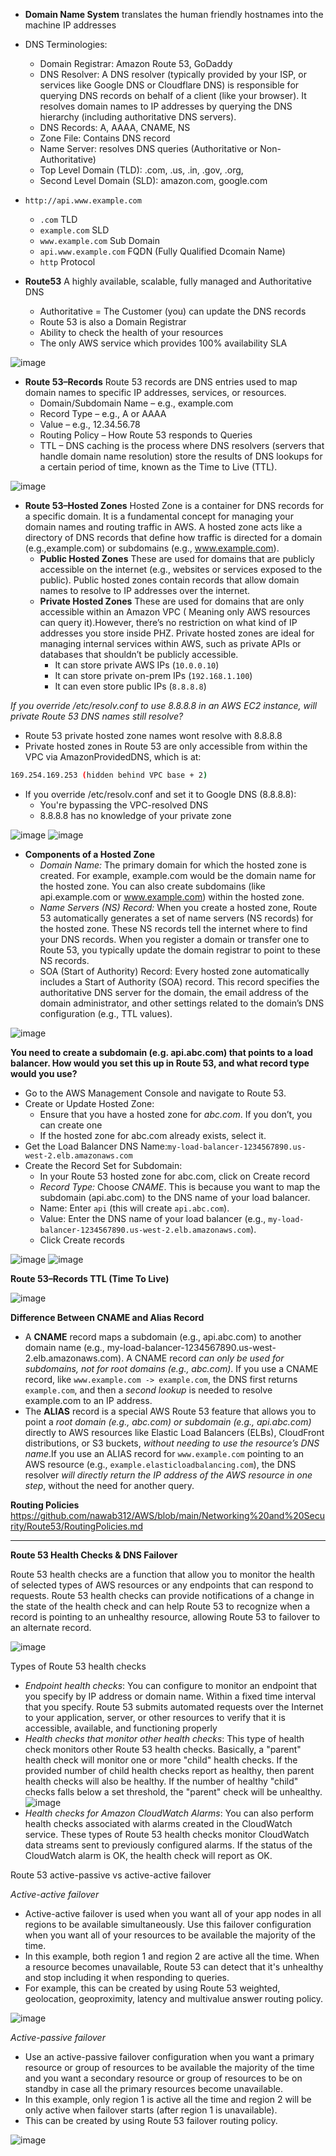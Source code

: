 - **Domain Name System** translates the human friendly hostnames into the machine IP addresses
- DNS Terminologies:
  - Domain Registrar: Amazon Route 53, GoDaddy
  - DNS Resolver: A DNS resolver (typically provided by your ISP, or services like Google DNS or Cloudflare DNS) is responsible for querying DNS records on behalf of a client (like your browser). It resolves domain names to IP addresses by querying the DNS hierarchy (including authoritative DNS servers).
  - DNS Records: A, AAAA, CNAME, NS
  - Zone File: Contains DNS record
  - Name Server: resolves DNS queries (Authoritative or Non-Authoritative)
  - Top Level Domain (TLD): .com, .us, .in, .gov, .org,
  - Second Level Domain (SLD): amazon.com, google.com
- `http://api.www.example.com`
  - `.com` TLD
  - `example.com` SLD
  - `www.example.com` Sub Domain
  - `api.www.example.com` FQDN (Fully Qualified Dcomain Name)
  - `http` Protocol
 
- **Route53** A highly available, scalable, fully managed and Authoritative DNS
  - Authoritative = The Customer (you) can update the DNS records
  - Route 53 is also a Domain Registrar
  - Ability to check the health of your resources
  - The only AWS service which provides 100% availability SLA

![image](https://github.com/user-attachments/assets/ecda88ca-695c-4b6f-ab15-6393aa82ff79)

- **Route 53–Records** Route 53 records are DNS entries used to map domain names to specific IP addresses, services, or resources.
  - Domain/Subdomain Name – e.g., example.com
  - Record Type – e.g., A or AAAA
  - Value – e.g., 12.34.56.78
  - Routing Policy – How Route 53 responds to Queries
  - TTL – DNS caching is the process where DNS resolvers (servers that handle domain name resolution) store the results of DNS lookups for a certain period of time, known as the Time to Live (TTL).
    
![image](https://github.com/user-attachments/assets/0dec6009-08f7-4088-95e3-24bf36d70bb3)

- **Route 53–Hosted Zones** Hosted Zone is a container for DNS records for a specific domain. It is a fundamental concept for managing your domain names and routing traffic in AWS. A hosted zone acts like a directory of DNS records that define how traffic is directed for a domain (e.g.,example.com) or subdomains (e.g., www.example.com).
  - **Public Hosted Zones** These are used for domains that are publicly accessible on the internet (e.g., websites or services exposed to the public). Public hosted zones contain records that allow domain names to resolve to IP addresses over the internet.
  - **Private Hosted Zones** These are used for domains that are only accessible within an Amazon VPC ( Meaning only AWS resources can query it).However, there’s no restriction on what kind of IP addresses you store inside PHZ. Private hosted zones are ideal for managing internal services within AWS, such as private APIs or databases that shouldn’t be publicly accessible.
    - It can store private AWS IPs (`10.0.0.10`)
    - It can store private on-prem IPs (`192.168.1.100`)
    - It can even store public IPs (`8.8.8.8`)
 
*If you override /etc/resolv.conf to use 8.8.8.8 in an AWS EC2 instance, will private Route 53 DNS names still resolve?*
- Route 53 private hosted zone names wont resolve with 8.8.8.8
- Private hosted zones in Route 53 are only accessible from within the VPC via AmazonProvidedDNS, which is at:
```bash
169.254.169.253 (hidden behind VPC base + 2)
```
- If you override /etc/resolv.conf and set it to Google DNS (8.8.8.8):
  - You're bypassing the VPC-resolved DNS
  - 8.8.8.8 has no knowledge of your private zone

![image](https://github.com/user-attachments/assets/9b2aed3c-bc87-466f-83ca-eb6efc3dc98b) ![image](https://github.com/user-attachments/assets/2a57424b-7652-48e8-8c07-dce3eb48188b)

- **Components of a Hosted Zone**
  - *Domain Name:* The primary domain for which the hosted zone is created. For example, example.com would be the domain name for the hosted zone. You can also create subdomains (like api.example.com or www.example.com) within the hosted zone.
  - *Name Servers (NS) Record:* When you create a hosted zone, Route 53 automatically generates a set of name servers (NS records) for the hosted zone. These NS records tell the internet where to find your DNS records. When you register a domain or transfer one to Route 53, you typically update the domain registrar to point to these NS records.
  - SOA (Start of Authority) Record: Every hosted zone automatically includes a Start of Authority (SOA) record. This record specifies the authoritative DNS server for the domain, the email address of the domain administrator, and other settings related to the domain’s DNS configuration (e.g., TTL values).
 
![image](https://github.com/user-attachments/assets/436d1407-3178-40d9-9429-275bf3606ddf)

**You need to create a subdomain (e.g. api.abc.com) that points to a load balancer. How would you set this up in Route 53, and what record type would you use?**
- Go to the AWS Management Console and navigate to Route 53.
- Create or Update Hosted Zone:
  - Ensure that you have a hosted zone for *abc.com*. If you don’t, you can create one
  - If the hosted zone for abc.com already exists, select it.
- Get the Load Balancer DNS Name:`my-load-balancer-1234567890.us-west-2.elb.amazonaws.com`
- Create the Record Set for Subdomain:
  - In your Route 53 hosted zone for abc.com, click on Create record
  - *Record Type:* Choose *CNAME*. This is because you want to map the subdomain (api.abc.com) to the DNS name of your load balancer.
  - Name: Enter `api` (this will create `api.abc.com`).
  - Value: Enter the DNS name of your load balancer (e.g., `my-load-balancer-1234567890.us-west-2.elb.amazonaws.com`).
  - Click Create records

![image](https://github.com/user-attachments/assets/ef4e9c90-f176-48df-b18d-5cc1dd49e55a) ![image](https://github.com/user-attachments/assets/99cb0598-77a7-4994-bc68-3e845eee1839)

**Route 53–Records TTL (Time To Live)**

![image](https://github.com/user-attachments/assets/25176d8c-d4c2-4a2a-9cd5-9562c9e28e52)

**Difference Between CNAME and Alias Record**
- A **CNAME** record maps a subdomain (e.g., api.abc.com) to another domain name (e.g., my-load-balancer-1234567890.us-west-2.elb.amazonaws.com). A CNAME record *can only be used for subdomains, not for root domains (e.g., abc.com)*. If you use a CNAME record, like `www.example.com -> example.com`, the DNS first returns `example.com`, and then a *second lookup* is needed to resolve example.com to an IP address.
- The **ALIAS** record is a special AWS Route 53 feature that allows you to point a *root domain (e.g., abc.com) or subdomain (e.g., api.abc.com)* directly to AWS resources like Elastic Load Balancers (ELBs), CloudFront distributions, or
S3 buckets, *without needing to use the resource’s DNS name*.If you use an ALIAS record for `www.example.com` pointing to an AWS resource (e.g., `example.elasticloadbalancing.com`), the DNS resolver *will directly return the IP address of the AWS resource in one step*, without the need for another query.

**Routing Policies** https://github.com/nawab312/AWS/blob/main/Networking%20and%20Security/Route53/RoutingPolicies.md

---

**Route 53 Health Checks & DNS Failover**

Route 53 health checks are a function that allow you to monitor the health of selected types of AWS resources or any endpoints that can respond to requests. Route 53 health checks can provide notifications of a change in the state of the health check and can help Route 53 to recognize when a record is pointing to an unhealthy resource, allowing Route 53 to failover to an alternate record.

![image](https://github.com/user-attachments/assets/2ce883cf-f41c-4333-b446-122a14e780a3)

Types of Route 53 health checks
- *Endpoint health checks*: You can configure to monitor an endpoint that you specify by IP address or domain name. Within a fixed time interval that you specify. Route 53 submits automated requests over the Internet to your application, server, or other resources to verify that it is accessible, available, and functioning properly
- *Health checks that monitor other health checks*: This type of health check monitors other Route 53 health checks. Basically, a "parent" health check will monitor one or more "child" health checks. If the provided number of child health checks report as healthy, then parent health checks will also be healthy. If the number of healthy "child" checks falls below a set threshold, the "parent" check will be unhealthy.
![image](https://github.com/user-attachments/assets/e779585b-8cde-450c-ad96-e6ed8ad70aa0)
- *Health checks for Amazon CloudWatch Alarms*: You can also perform health checks associated with alarms created in the CloudWatch service. These types of Route 53 health checks monitor CloudWatch data streams sent to previously configured alarms. If the status of the CloudWatch alarm is OK, the health check will report as OK.

Route 53 active-passive vs active-active failover

*Active-active failover*
- Active-active failover is used when you want all of your app nodes in all regions to be available simultaneously. Use this failover configuration when you want all of your resources to be available the majority of the time.
- In this example, both region 1 and region 2 are active all the time. When a resource becomes unavailable, Route 53 can detect that it's unhealthy and stop including it when responding to queries.
- For example, this can be created by using Route 53 weighted, geolocation, geoproximity, latency and multivalue answer routing policy.

![image](https://github.com/user-attachments/assets/c3e3550d-7737-475b-908e-976f2f5bd728)

*Active-passive failover*
- Use an active-passive failover configuration when you want a primary resource or group of resources to be available the majority of the time and you want a secondary resource or group of resources to be on standby in case all the primary resources become unavailable.
- In this example, only region 1 is active all the time and region 2 will be only active when failover starts (after region 1 is unavailable).
- This can be created by using Route 53 failover routing policy.

![image](https://github.com/user-attachments/assets/e7d7d788-c061-493f-b782-e1e56dea0117)









